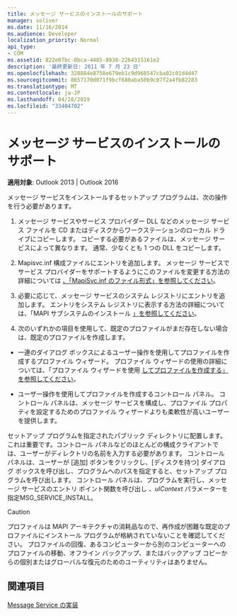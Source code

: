 ```yaml
---
title: メッセージ サービスのインストールのサポート
manager: soliver
ms.date: 11/16/2014
ms.audience: Developer
localization_priority: Normal
api_type:
- COM
ms.assetid: 822e07bc-0bca-4485-8938-2264315161e2
description: '最終更新日: 2011 年 7 月 23 日'
ms.openlocfilehash: 328884e8758e679eb1c9d968547cba02c01d4d47
ms.sourcegitcommit: 8657170d071f9bcf680aba50b9c07f2a4fb82283
ms.translationtype: MT
ms.contentlocale: ja-JP
ms.lasthandoff: 04/28/2019
ms.locfileid: "33404702"
---
```

# <a name="supporting-message-service-installation"></a>メッセージ サービスのインストールのサポート

  
  
**適用対象**: Outlook 2013 | Outlook 2016 
  
メッセージ サービスをインストールするセットアップ プログラムは、次の操作を行う必要があります。
  
1. メッセージ サービスやサービス プロバイダー DLL などのメッセージ サービス ファイルを CD またはディスクからワークステーションのローカル ドライブにコピーします。 コピーする必要があるファイルは、メッセージ サービスによって異なります。 通常、少なくとも 1 つの DLL をコピーします。
    
2. Mapisvc.inf 構成ファイルにエントリを追加します。 メッセージ サービスでサービス プロバイダーをサポートするようにこのファイルを変更する方法の詳細については [、「MapiSvc.inf のファイル形式」を参照してください](file-format-of-mapisvc-inf.md)。
    
3. 必要に応じて、メッセージ サービスのシステム レジストリにエントリを追加します。 エントリをシステム レジストリに表示する方法の詳細については、「MAPI サブシステムのインストール [」を参照してください](installing-the-mapi-subsystem.md)。
    
4. 次のいずれかの項目を使用して、既定のプロファイルがまだ存在しない場合は、既定のプロファイルを作成します。
    
  - 一連のダイアログ ボックスによるユーザー操作を使用してプロファイルを作成するプロファイル ウィザード。 プロファイル ウィザードの使用の詳細については、「プロファイル ウィザードを使用 [してプロファイルを作成する」を参照してください](creating-a-profile-by-using-the-profile-wizard.md)。
    
  - ユーザー操作を使用してプロファイルを作成するコントロール パネル。 コントロール パネルは、メッセージ サービスを構成し、プロファイル プロパティを設定するためのプロファイル ウィザードよりも柔軟性が高いユーザーを提供します。 
    
セットアップ プログラムを指定されたパブリック ディレクトリに配置します。 これは重要です。コントロール パネルなどのほとんどの構成クライアントでは、ユーザーがディレクトリの名前を入力する必要があります。 コントロール パネルは、ユーザーが [追加] ボタンをクリックし、[ディスクを持つ] ダイアログ ボックスを呼び出し、プログラムへのパスを指定すると、セットアップ プログラムを呼び出します。 コントロール パネルは、プログラムを実行し、メッセージ サービスのエントリ ポイント関数を呼び出し  _、ulContext_ パラメーターを指定MSG_SERVICE_INSTALL。 
  
> [!CAUTION]
> プロファイルは MAPI アーキテクチャの消耗品なので、再作成が困難な既定のプロファイルにインストール プログラムが格納されていないことを確認してください。 プロファイルの回復、あるコンピューターから別のコンピューターへのプロファイルの移動、オフライン バックアップ、またはバックアップ コピーからの個別またはグローバルな復元のためのユーティリティはありません。 
  
## <a name="see-also"></a>関連項目



[Message Service の実装](message-service-implementation.md)


